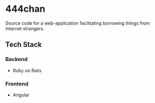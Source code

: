 # 444chan

Source code for a web-application facilitating borrowing things from Internet strangers.



## Tech Stack

### Backend
* Ruby on Rails

### Frontend
* Angular
